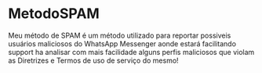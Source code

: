 # MetodoSPAM
Meu método de SPAM é um método utilizado para reportar possiveis usuários maliciosos do WhatsApp Messenger aonde estará facilitando support ha analisar com mais facilidade alguns perfis maliciosos que violam as Diretrizes e Termos de uso de serviço do mesmo!
